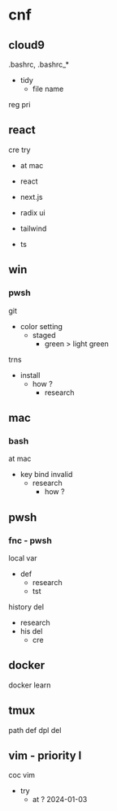 
# cnf


## cloud9

.bashrc, .bashrc_*
- tidy
  - file name


reg pri


## react

cre try
- at mac

- react
- next.js
- radix ui
- tailwind
- ts


## win

### pwsh

git
- color setting
  - staged
    - green > light green


trns
- install
  - how ?
    - research


## mac

### bash

at mac
- key bind invalid
  - research
    - how ?



## pwsh

### fnc  -  pwsh

local var
- def
  - research
  - tst


history del
- research
- his del
  - cre


## docker

docker learn


## tmux

path def dpl del



## vim  -  priority l

coc vim
- try
  - at ? 2024-01-03



